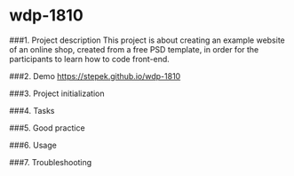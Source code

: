 # wdp-1810

###1. Project description
This project is about creating an example website of an online shop, created from a free PSD template, in order for the participants to learn how to code front-end. 

###2. Demo
https://stepek.github.io/wdp-1810

###3. Project initialization

###4. Tasks

###5. Good practice

###6. Usage

###7. Troubleshooting
